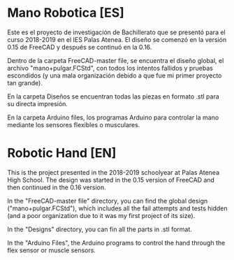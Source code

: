 # Mano Robotica [ES]

Este es el proyecto de investigación de Bachillerato que se presentó para el curso 2018-2019 en el IES Palas Atenea.
El diseño se comenzó en la versión 0.15 de FreeCAD y después se continuó en la 0.16.

Dentro de la carpeta FreeCAD-master file, se encuentra el diseño global, el archivo "mano+pulgar.FCStd", con todos los intentos fallidos y pruebas escondidos (y una mala organización debido a que fue mi primer proyecto tan grande).

En la carpeta Diseños se encuentran todas las piezas en formato .stl para su directa impresión.

En la carpeta Arduino files, los programas Arduino para controlar la mano mediante los sensores flexibles o musculares.



# Robotic Hand [EN]

This is the project presented in the 2018-2019 schoolyear at Palas Atenea High School.
The design was started in the 0.15 version of FreeCAD and then continued in the 0.16 version.

In the "FreeCAD-master file" directory, you can find the global design ("mano+pulgar.FCStd"), which includes all the fail attempts and tests hidden (and a poor organization due to it was my first project of its size).

In the "Designs" directory, you can fin all the parts in .stl format.

In the "Arduino Files", the Arduino programs to control the hand through the flex sensor or muscle sensors.

